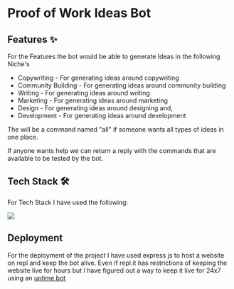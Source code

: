 # Proof of Work Ideas Bot

## Features ✨

For the Features the bot would be able to generate Ideas in the following Niche's

- Copywriting - For generating ideas around copywriting
- Community Building - For generating ideas around community building
- Writing - For generating ideas around writing
- Marketing - For generating ideas around marketing
- Design - For generating ideas around designing and,
- Development - For generating ideas around development

The will be a command named "all" if someone wants all types of ideas in one place.

If anyone wants help we can return a reply with the commands that are available to be tested by the bot.

## Tech Stack 🛠️

For Tech Stack I have used the following:

<img src="https://cdn.hashnode.com/res/hashnode/image/upload/v1660478380880/JFsL9zn-q.png">



## Deployment

For the deployment of the project I have used express js to host a website on repl and keep the bot alive. Even if repl.it has restrictions of keeping the website live for hours but I have figured out a way to keep it live for 24x7 using an [uptime bot](https://uptimerobot.com/)
